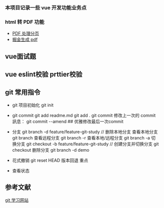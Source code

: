 ### 本项目记录一些 vue 开发功能业务点

### html 转 PDF 功能

- [PDF 处理分页](https://blog.csdn.net/qq_26754937/article/details/124729628)
- [掘金生成 pdf](https://juejin.cn/post/6844903886994538510)


## vue面试题

## vue eslint校验 prttier校验


## git 常用指令
- git 项目初始化 git init
- git commit 
git add readme.md
git add .
git commit 
修改上一次的 commit 訊息：
git commit --amend ## 优雅修改最后一次commit 


- 分支
git branch -d feature/feature-git-study // 删除本地分支
查看本地分支 git branch
查看远程分支 git branch -r
查看本地/远程分支 git branch -a
切换分支 git checkout -b feature/feature-git-study // 创建分支并切换分支
git checkout 
删除分支
git branch -d demo

- 花式撤销
git reset HEAD
版本回退 重点
- 查看状态


## 参考文献

[git 学习网站](https://juejin.cn/post/6869519303864123399?searchId=20240829104940D19D0193F1ED08A4F5DC)

